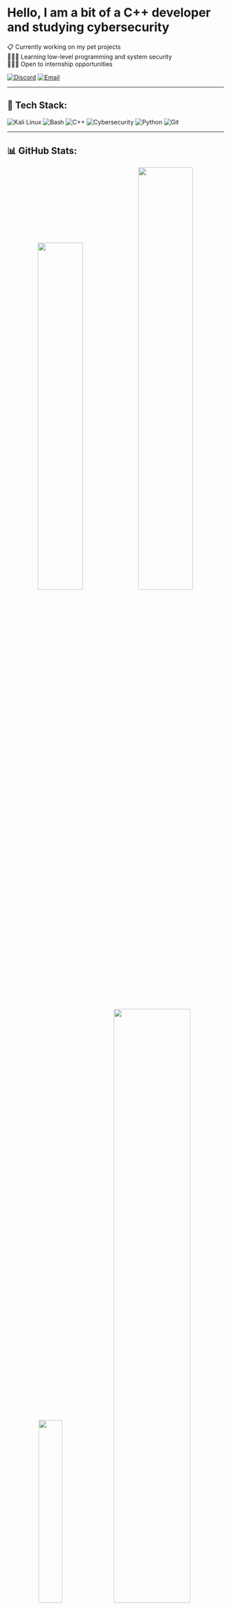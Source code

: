 # Hello, I am a bit of a C++ developer and studying cybersecurity  
📋 Currently working on my pet projects  
👨🏼‍🎓 Learning low-level programming and system security  
👨🏼‍💻 Open to internship opportunities  

[![Discord](https://img.shields.io/badge/Discord-%237289DA.svg?logo=discord&logoColor=white)](https://discord.gg/ehotinka) 
[![Email](https://img.shields.io/badge/Email-D14836?logo=gmail&logoColor=white)](mailto:alexe.pyshkin@yandex.ru)

---

## 🧰 Tech Stack:
![Kali Linux](https://img.shields.io/badge/Kali_Linux-%23000000.svg?style=for-the-badge&logo=kalilinux&logoColor=white)
![Bash](https://img.shields.io/badge/Bash-%23121011.svg?style=for-the-badge&logo=gnu-bash&logoColor=white)
![C++](https://img.shields.io/badge/C++-%2300599C.svg?style=for-the-badge&logo=c%2B%2B&logoColor=white)
![Cybersecurity](https://img.shields.io/badge/Cybersecurity-%23FF3E00.svg?style=for-the-badge&logo=HackTheBox&logoColor=white)
![Python](https://img.shields.io/badge/Python-3670A0?style=for-the-badge&logo=python&logoColor=ffdd54)
![Git](https://img.shields.io/badge/Git-%23F05033.svg?style=for-the-badge&logo=git&logoColor=white)

---

## 📊 GitHub Stats:
<div align="center">
  <img src="https://github-readme-stats.vercel.app/api?username=w1lfpi&theme=dark&hide_border=true&include_all_commits=true&count_private=true" width="45.5%"/>
  <img src="https://nirzak-streak-stats.vercel.app/?user=w1lfpi&theme=dark&hide_border=true" width="50.20%" />
</div>

<div align="center">
  <img src="https://github-readme-stats.vercel.app/api/top-langs/?username=w1lfpi&theme=dark&hide_border=true&include_all_commits=true&count_private=true&layout=compact" width="33%"/>
  <img src="IMG_6805 (1).gif" width="59.5%">
</div>
